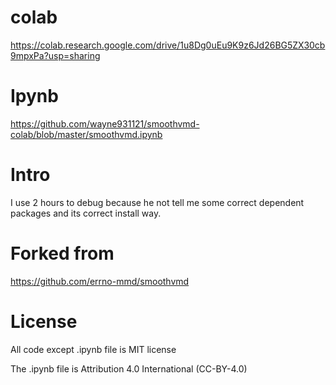 # colab

https://colab.research.google.com/drive/1u8Dg0uEu9K9z6Jd26BG5ZX30cb9mpxPa?usp=sharing

# Ipynb

https://github.com/wayne931121/smoothvmd-colab/blob/master/smoothvmd.ipynb

# Intro

I use 2 hours to debug because he not tell me some correct dependent packages and its correct install way.

# Forked from

https://github.com/errno-mmd/smoothvmd

# License

All code except .ipynb file is MIT license

The .ipynb file is Attribution 4.0 International (CC-BY-4.0)
